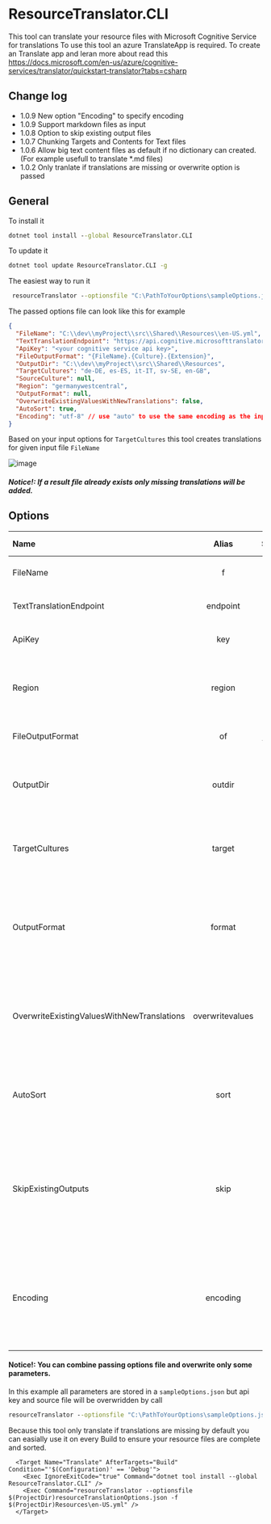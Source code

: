 # ResourceTranslator.CLI
This tool can translate your resource files with Microsoft Cognitive Service for translations
To use this tool an azure TranslateApp is required.
To create an Translate app and leran more about read this https://docs.microsoft.com/en-us/azure/cognitive-services/translator/quickstart-translator?tabs=csharp


## Change log
- 1.0.9 New option "Encoding" to specify encoding
- 1.0.9 Support markdown files as input
- 1.0.8 Option to skip existing output files
- 1.0.7 Chunking Targets and Contents for Text files 
- 1.0.6 Allow big text content files as default if no dictionary can created. (For example usefull to translate *.md files)
- 1.0.2 Only tranlate if translations are missing or overwrite option is passed

## General

To install it

```cmd
dotnet tool install --global ResourceTranslator.CLI
```

To update it

```cmd
dotnet tool update ResourceTranslator.CLI -g
```

The easiest way to run it
```cmd
 resourceTranslator --optionsfile "C:\PathToYourOptions\sampleOptions.json"
```

The passed options file can look like this for example
```json
{
  "FileName": "C:\\dev\\myProject\\src\\Shared\\Resources\\en-US.yml",
  "TextTranslationEndpoint": "https://api.cognitive.microsofttranslator.com/",
  "ApiKey": "<your cognitive service api key>",
  "FileOutputFormat": "{FileName}.{Culture}.{Extension}",
  "OutputDir": "C:\\dev\\myProject\\src\\Shared\\Resources",
  "TargetCultures": "de-DE, es-ES, it-IT, sv-SE, en-GB",
  "SourceCulture": null,
  "Region": "germanywestcentral",
  "OutputFormat": null,
  "OverwriteExistingValuesWithNewTranslations": false,
  "AutoSort": true,
  "Encoding": "utf-8" // use "auto" to use the same encoding as the input file
}
```

Based on your input options for `TargetCultures` this tool creates translations for given input file `FileName`

![image](https://user-images.githubusercontent.com/11070717/138893321-440e103e-74ee-4cfd-99bb-3a0e2bda2069.png)

##### Notice!: If a result file already exists only missing translations will be added.


## Options

| Name          |      Alias   | Sample        | Is Required    | Description
| :---          |    :----:    |:---           |     :----:     |:---                      |
| FileName      | f            | `-f "C:\path\file.json"`   | yes           | The main input file to translate                   |
| TextTranslationEndpoint      | endpoint            | `-endpoint "https://api.cognitive.microsofttranslator.com/"`   | yes           | Endpoint for translation service
| ApiKey      | key            | `-key "<your api key>"`   | yes           | Api key for translation service
| Region      | region            | `-region "germanywestcentral"`   | yes           | Region where your azure cognitive service is stored
| FileOutputFormat      | of            | `-of "Generated_{FileName}_for_culture_{Culture}.{Extension}"`   | no           | Format to save out put file
| OutputDir      | outdir            | `-outdir "C:\otherdir\"`   | no           | Optional path to store result files in. Default is same dir as input file
| TargetCultures      | target            | `-target "de-DE, it-IT"`   | yes           | Target cultures to generate translations for. Split by , or ; possible
| OutputFormat      | format            | `-format "Json"`   | no           | Default same as input but if you want to convert yaml to json for example you can specify a format here
| OverwriteExistingValuesWithNewTranslations      | overwritevalues            | `-overwritevalues "True"`   | no           | If this is true existing target resources will overwridden and not merged
| AutoSort      | sort            | `-sort "True"`   | no           | If this is true all result files and the input file file sorted automatically Asc
| SkipExistingOutputs      | skip            | `-skip "True"`   | no           | If this is true existing output files will not be changed (This setting is ignored for dictionaries and only used for Text based files)
| Encoding      | encoding            | `-encoding "auto"`   | no           | "auto" is default then the same encoding as the entrance file is used, otherwise specify it here fallback is utf-8


#### Notice!: You can combine passing options file and overwrite only some parameters.
In this example all parameters are stored in a `sampleOptions.json` but api key and source file will be overwridden by call
```cmd
resourceTranslator --optionsfile "C:\PathToYourOptions\sampleOptions.json" -key "diferentApiKey" -f "PathToMyFile.json"
```

Because this tool only translate if translations are missing by default you can easially use it on every Build to ensure your resource files are complete and sorted.

```msbuild
  <Target Name="Translate" AfterTargets="Build" Condition="'$(Configuration)' == 'Debug'">
    <Exec IgnoreExitCode="true" Command="dotnet tool install --global ResourceTranslator.CLI" />
    <Exec Command="resourceTranslator --optionsfile $(ProjectDir)resourceTranslationOptions.json -f $(ProjectDir)Resources\en-US.yml" />
  </Target>
  ```

